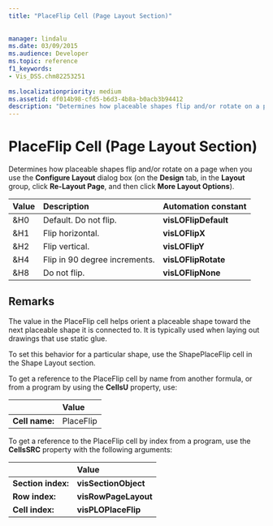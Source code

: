 ```yaml
---
title: "PlaceFlip Cell (Page Layout Section)"
 
 
manager: lindalu
ms.date: 03/09/2015
ms.audience: Developer
ms.topic: reference
f1_keywords:
- Vis_DSS.chm82253251
 
ms.localizationpriority: medium
ms.assetid: df014b98-cfd5-b6d3-4b8a-b0acb3b94412
description: "Determines how placeable shapes flip and/or rotate on a page when you use the Configure Layout dialog box (on the Design tab, in the Layout group, click Re-Layout Page, and then click More Layout Options)."
---
```


# PlaceFlip Cell (Page Layout Section)

Determines how placeable shapes flip and/or rotate on a page when you use the **Configure Layout** dialog box (on the **Design** tab, in the **Layout** group, click **Re-Layout Page**, and then click **More Layout Options**).
  
|**Value**|**Description**|**Automation constant**|
|:-----|:-----|:-----|
|&amp;H0  <br/> |Default. Do not flip. |**visLOFlipDefault** <br/> |
|&amp;H1  <br/> |Flip horizontal. |**visLOFlipX** <br/> |
|&amp;H2  <br/> |Flip vertical. |**visLOFlipY** <br/> |
|&amp;H4  <br/> |Flip in 90 degree increments. |**visLOFlipRotate** <br/> |
|&amp;H8  <br/> |Do not flip. |**visLOFlipNone** <br/> |
   
## Remarks

The value in the PlaceFlip cell helps orient a placeable shape toward the next placeable shape it is connected to. It is typically used when laying out drawings that use static glue.
  
To set this behavior for a particular shape, use the ShapePlaceFlip cell in the Shape Layout section.
  
To get a reference to the PlaceFlip cell by name from another formula, or from a program by using the **CellsU** property, use: 
  
||Value |
|:-----|:-----|
|**Cell name:**  <br/> |PlaceFlip  <br/> |
   
To get a reference to the PlaceFlip cell by index from a program, use the **CellsSRC** property with the following arguments: 
  
||Value |
|:-----|:-----|
|**Section index:**  <br/> |**visSectionObject** <br/> |
|**Row index:**  <br/> |**visRowPageLayout** <br/> |
|**Cell index:**  <br/> |**visPLOPlaceFlip** <br/> |
   

